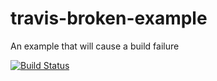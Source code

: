 # travis-broken-example

An example that will cause a build failure

[![Build Status](https://travis-ci.org/vtyurinmn/travis-broken-example.svg?branch=master)](https://travis-ci.org/vtyurinmn/travis-broken-example)
